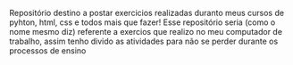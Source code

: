 Repositório destino a postar exercicios realizadas duranto meus cursos de pyhton, html, css e todos mais que fazer!
Esse repositório seria (como o nome mesmo diz) referente a exercios que realizo no meu computador de trabalho, assim tenho divido as atividades para não se perder durante os processos de ensino